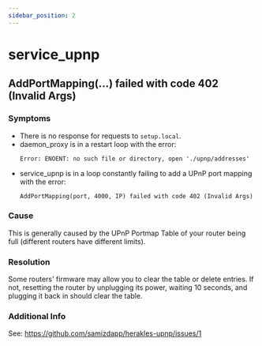```yaml
---
sidebar_position: 2
---
```


# service_upnp

## AddPortMapping(...) failed with code 402 (Invalid Args)

### Symptoms

- There is no response for requests to `setup.local`.
- daemon_proxy is in a restart loop with the error:
  ```
  Error: ENOENT: no such file or directory, open './upnp/addresses'
  ```
- service_upnp is in a loop constantly failing to add a UPnP port mapping with
  the error:
  ```
  AddPortMapping(port, 4000, IP) failed with code 402 (Invalid Args)
  ```

### Cause

This is generally caused by the UPnP Portmap Table of your router being full (different routers have different limits).

### Resolution

Some routers' firmware may allow you to clear the table or delete entries. If not, resetting the router by unplugging its power, waiting 10 seconds, and plugging it back in should clear the table.

### Additional Info

See: https://github.com/samizdapp/herakles-upnp/issues/1
